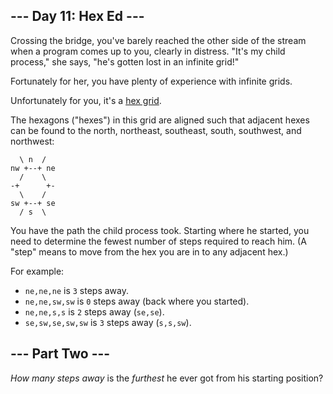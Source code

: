 <article class="day-desc"><h2>--- Day 11: Hex Ed ---</h2><p>Crossing the bridge, you've barely reached the other side of the stream when a program comes up to you, clearly in distress.  "It's my child process," she says, "he's gotten lost in an infinite grid!"</p>
<p>Fortunately for her, you have plenty of experience with infinite grids.</p>
<p>Unfortunately for you, it's a <a href="https://en.wikipedia.org/wiki/Hexagonal_tiling">hex grid</a>.</p>
<p>The hexagons ("hexes") in <span title="Raindrops on roses and whiskers on kittens.">this grid</span> are aligned such that adjacent hexes can be found to the north, northeast, southeast, south, southwest, and northwest:</p>
<pre><code>  \ n  /
nw +--+ ne
  /    \
-+      +-
  \    /
sw +--+ se
  / s  \
</code></pre>
<p>You have the path the child process took. Starting where he started, you need to determine the fewest number of steps required to reach him. (A "step" means to move from the hex you are in to any adjacent hex.)</p>
<p>For example:</p>
<ul>
<li><code>ne,ne,ne</code> is <code>3</code> steps away.</li>
<li><code>ne,ne,sw,sw</code> is <code>0</code> steps away (back where you started).</li>
<li><code>ne,ne,s,s</code> is <code>2</code> steps away (<code>se,se</code>).</li>
<li><code>se,sw,se,sw,sw</code> is <code>3</code> steps away (<code>s,s,sw</code>).</li>
</ul>
</article><article class="day-desc"><h2 id="part2">--- Part Two ---</h2><p><em>How many steps away</em> is the <em>furthest</em> he ever got from his starting position?</p>
</article>